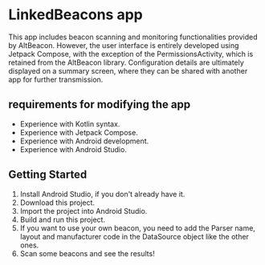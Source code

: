 LinkedBeacons app
=================================

This app includes beacon scanning and monitoring functionalities provided by AltBeacon.
However, the user interface is entirely developed using Jetpack Compose, with the exception of 
the PermissionsActivity, which is retained from the AltBeacon library. 
Configuration details are ultimately displayed on a summary screen, where they can be shared with 
another app for further transmission.


requirements for modifying the app
--------------
* Experience with Kotlin syntax.
* Experience with Jetpack Compose.
* Experience with Android development.
* Experience with Android Studio.


Getting Started
---------------
1. Install Android Studio, if you don't already have it.
2. Download this project.
3. Import the project into Android Studio.
4. Build and run this project.
5. If you want to use your own beacon, you need to add the Parser name, layout and manufacturer code
in the DataSource object like the other ones.
6. Scan some beacons and see the results!
